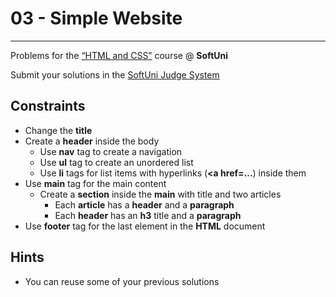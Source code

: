 # 03 - Simple Website
------
Problems for the [“HTML and CSS”](#) course @ **SoftUni**

Submit your solutions in the [SoftUni Judge System](https://judge.softuni.bg/Contests/1136/Introduction-to-HTML-and-CSS)

## Constraints
* Change the **title**
* Create a **header** inside the body
    * Use **nav** tag to create a navigation
    * Use **ul** tag to create an unordered list
    * Use **li** tags for list items with hyperlinks (**<a href=...**) inside them
* Use **main** tag for the main content
    * Create a **section** inside the **main** with title and two articles
        - Each **article** has a **header** and a **paragraph**
        - Each **header** has an **h3** title and a **paragraph**
* Use **footer** tag for the last element in the **HTML** document

## Hints
* You can reuse some of your previous solutions